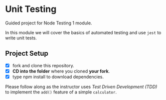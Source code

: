 # Unit Testing

Guided project for Node Testing 1 module.

In this module we will cover the basics of automated testing and use `jest` to write unit tests.

## Project Setup

- [X] fork and clone this repository.
- [X] **CD into the folder** where you cloned **your fork**.
- [X] type npm install to download dependencies.

Please follow along as the instructor uses _Test Driven Development (TDD)_ to implement the `add()` feature of a simple `calculator`.
